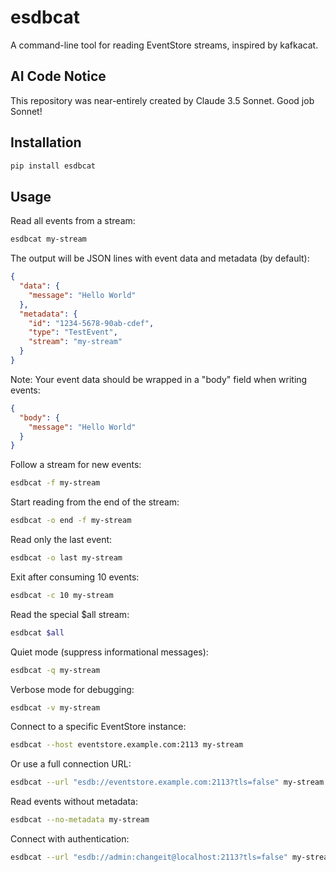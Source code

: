 # esdbcat

A command-line tool for reading EventStore streams, inspired by kafkacat.

## AI Code Notice

This repository was near-entirely created by Claude 3.5 Sonnet. Good job Sonnet!

## Installation

```bash
pip install esdbcat
```

## Usage

Read all events from a stream:
```bash
esdbcat my-stream
```

The output will be JSON lines with event data and metadata (by default):
```json
{
  "data": {
    "message": "Hello World"
  },
  "metadata": {
    "id": "1234-5678-90ab-cdef",
    "type": "TestEvent",
    "stream": "my-stream"
  }
}
```

Note: Your event data should be wrapped in a "body" field when writing events:
```json
{
  "body": {
    "message": "Hello World"
  }
}
```

Follow a stream for new events:
```bash
esdbcat -f my-stream
```

Start reading from the end of the stream:
```bash
esdbcat -o end -f my-stream
```

Read only the last event:
```bash
esdbcat -o last my-stream
```

Exit after consuming 10 events:
```bash
esdbcat -c 10 my-stream
```

Read the special $all stream:
```bash
esdbcat $all
```

Quiet mode (suppress informational messages):
```bash
esdbcat -q my-stream
```

Verbose mode for debugging:
```bash
esdbcat -v my-stream
```

Connect to a specific EventStore instance:
```bash
esdbcat --host eventstore.example.com:2113 my-stream
```

Or use a full connection URL:
```bash
esdbcat --url "esdb://eventstore.example.com:2113?tls=false" my-stream
```

Read events without metadata:
```bash
esdbcat --no-metadata my-stream
```

Connect with authentication:
```bash
esdbcat --url "esdb://admin:changeit@localhost:2113?tls=false" my-stream
```
